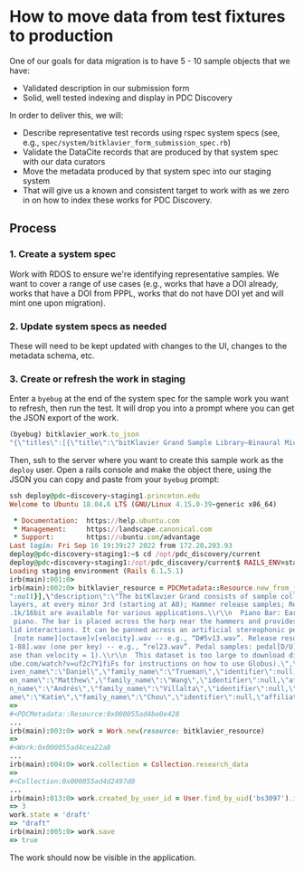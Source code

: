 # How to move data from test fixtures to production

One of our goals for data migration is to have 5 - 10 sample objects that we have:
* Validated description in our submission form
* Solid, well tested indexing and display in PDC Discovery

In order to deliver this, we will:
* Describe representative test records using rspec system specs (see, e.g., `spec/system/bitklavier_form_submission_spec.rb`)
* Validate the DataCite records that are produced by that system spec with our data curators
* Move the metadata produced by that system spec into our staging system
* That will give us a known and consistent target to work with as we zero in on how to index these works for PDC Discovery.

## Process

### 1. Create a system spec
Work with RDOS to ensure we're identifying representative samples. We want to cover a range of use cases (e.g., works that have a DOI already, works that have a DOI from PPPL, works that do not have DOI yet and will mint one upon migration).

### 2. Update system specs as needed
These will need to be kept updated with changes to the UI, changes to the metadata schema, etc.

### 3. Create or refresh the work in staging
Enter a `byebug` at the end of the system spec for the sample work you want to refresh, then run the test. It will drop you into a prompt where you can get the JSON export of the work.
```ruby
(byebug) bitklavier_work.to_json
"{\"titles\":[{\"title\":\"bitKlavier Grand Sample Library—Binaural Mic Image\",\"title_type\":null}],\"description\":\"The bitKlavier Grand consists of sample collections of a new Steinway D grand piano from nine different stereo mic images, with: 16 velocity layers, at every minor 3rd (starting at A0); Hammer release samples; Release resonance samples; Pedal samples. Release packages at 96k/24bit, 88.2k/24bit, 48k/24bit, 44.1k/16bit are available for various applications.\\r\\n  Piano Bar: Earthworks—omni-directionals. This microphone system suspends omnidirectional microphones within the piano. The bar is placed across the harp near the hammers and provides a low string / high string player’s perspective. It also produces a close sound without room or lid interactions. It can be panned across an artificial stereophonic perspective effectively in post-production. File Naming Convention: C4 = middle C. Main note names: [note name][octave]v[velocity].wav -- e.g., “D#5v13.wav”. Release resonance notes: harm[note name][octave]v[velocity].wav -- e.g., “harmC2v2.wav”. Hammer samples: rel[1-88].wav (one per key) -- e.g., “rel23.wav”. Pedal samples: pedal[D/U][velocity].wav -- e.g., “pedalU2.wav” =\\u003e pedal release (U = up), velocity = 2 (quicker release than velocity = 1).\\r\\n  This dataset is too large to download directly from this item page. You can access and download the data via Globus (See https://www.youtube.com/watch?v=uf2c7Y1fiFs for instructions on how to use Globus).\",\"collection_tags\":[],\"creators\":[{\"value\":\"Trueman, Daniel\",\"name_type\":\"Personal\",\"given_name\":\"Daniel\",\"family_name\":\"Trueman\",\"identifier\":null,\"affiliations\":[],\"sequence\":1},{\"value\":\"Wang, Matthew\",\"name_type\":\"Personal\",\"given_name\":\"Matthew\",\"family_name\":\"Wang\",\"identifier\":null,\"affiliations\":[],\"sequence\":2},{\"value\":\"Villalta, Andrés\",\"name_type\":\"Personal\",\"given_name\":\"Andrés\",\"family_name\":\"Villalta\",\"identifier\":null,\"affiliations\":[],\"sequence\":3},{\"value\":\"Chou, Katie\",\"name_type\":\"Personal\",\"given_name\":\"Katie\",\"family_name\":\"Chou\",\"identifier\":null,\"affiliations\":[],\"sequence\":4},{\"value\":\"Ayres, Christien\",\"name_type\":\"Personal\",\"given_name\":\"Christien\",\"family_name\":\"Ayres\",\"identifier\":null,\"affiliations\":[],\"sequence\":5}],\"resource_type\":\"Dataset\",\"resource_type_general\":\"DATASET\",\"publisher\":\"Princeton University\",\"publication_year\":\"2021\",\"ark\":\"88435/dsp015999n653h\",\"doi\":\"10.34770/r75s-9j74\",\"rights\":{\"identifier\":\"CC BY\",\"uri\":\"https://creativecommons.org/licenses/by/4.0/\",\"name\":\"Creative Commons Attribution 4.0 International\"},\"version_number\":\"1\",\"keywords\":[]}"
```

Then, ssh to the server where you want to create this sample work as the `deploy` user. Open a rails console and make the object there, using the JSON you can copy and paste from your `byebug` prompt:

```ruby
ssh deploy@pdc-discovery-staging1.princeton.edu
Welcome to Ubuntu 18.04.6 LTS (GNU/Linux 4.15.0-39-generic x86_64)

 * Documentation:  https://help.ubuntu.com
 * Management:     https://landscape.canonical.com
 * Support:        https://ubuntu.com/advantage
Last login: Fri Sep 16 19:39:27 2022 from 172.20.203.93
deploy@pdc-discovery-staging1:~$ cd /opt/pdc_discovery/current
deploy@pdc-discovery-staging1:/opt/pdc_discovery/current$ RAILS_ENV=staging bundle exec rails c
Loading staging environment (Rails 6.1.5.1)
irb(main):001:0>
irb(main):002:0> bitklavier_resource = PDCMetadata::Resource.new_from_json("{\"titles\":[{\"title\":\"bitKlavier Grand Sample Library—Binaural Mic Image\",\"title_type\
":null}],\"description\":\"The bitKlavier Grand consists of sample collections of a new Steinway D grand piano from nine different stereo mic images, with: 16 velocity
layers, at every minor 3rd (starting at A0); Hammer release samples; Release resonance samples; Pedal samples. Release packages at 96k/24bit, 88.2k/24bit, 48k/24bit, 44
.1k/16bit are available for various applications.\\r\\n  Piano Bar: Earthworks—omni-directionals. This microphone system suspends omnidirectional microphones within the
 piano. The bar is placed across the harp near the hammers and provides a low string / high string player’s perspective. It also produces a close sound without room or
lid interactions. It can be panned across an artificial stereophonic perspective effectively in post-production. File Naming Convention: C4 = middle C. Main note names:
 [note name][octave]v[velocity].wav -- e.g., “D#5v13.wav”. Release resonance notes: harm[note name][octave]v[velocity].wav -- e.g., “harmC2v2.wav”. Hammer samples: rel[
1-88].wav (one per key) -- e.g., “rel23.wav”. Pedal samples: pedal[D/U][velocity].wav -- e.g., “pedalU2.wav” =\\u003e pedal release (U = up), velocity = 2 (quicker rele
ase than velocity = 1).\\r\\n  This dataset is too large to download directly from this item page. You can access and download the data via Globus (See https://www.yout
ube.com/watch?v=uf2c7Y1fiFs for instructions on how to use Globus).\",\"collection_tags\":[],\"creators\":[{\"value\":\"Trueman, Daniel\",\"name_type\":\"Personal\",\"g
iven_name\":\"Daniel\",\"family_name\":\"Trueman\",\"identifier\":null,\"affiliations\":[],\"sequence\":1},{\"value\":\"Wang, Matthew\",\"name_type\":\"Personal\",\"giv
en_name\":\"Matthew\",\"family_name\":\"Wang\",\"identifier\":null,\"affiliations\":[],\"sequence\":2},{\"value\":\"Villalta, Andrés\",\"name_type\":\"Personal\",\"give
n_name\":\"Andrés\",\"family_name\":\"Villalta\",\"identifier\":null,\"affiliations\":[],\"sequence\":3},{\"value\":\"Chou, Katie\",\"name_type\":\"Personal\",\"given_n
ame\":\"Katie\",\"family_name\":\"Chou\",\"identifier\":null,\"affiliations\":[],\"sequence\":4},{\"value\":\"Ayres, Christien\",\"name_type\":\"Personal\",\"given_name\":\"Christien\",\"family_name\":\"Ayres\",\"identifier\":null,\"affiliations\":[],\"sequence\":5}],\"resource_type\":\"Dataset\",\"resource_type_general\":\"DATASET\",\"publisher\":\"Princeton University\",\"publication_year\":\"2021\",\"ark\":\"88435/dsp015999n653h\",\"doi\":\"10.34770/r75s-9j74\",\"rights\":{\"identifier\":\"CC BY\",\"uri\":\"https://creativecommons.org/licenses/by/4.0/\",\"name\":\"Creative Commons Attribution 4.0 International\"},\"version_number\":\"1\",\"keywords\":[]}")
=>
#<PDCMetadata::Resource:0x000055ad4be0e428
...
irb(main):003:0> work = Work.new(resource: bitklavier_resource)
=>
#<Work:0x000055ad4cea22a8
...
irb(main):004:0> work.collection = Collection.research_data
=>
#<Collection:0x000055ad4d2497d0
...
irb(main):013:0> work.created_by_user_id = User.find_by_uid('bs3097').id
=> 3
work.state = 'draft'
=> "draft"
irb(main):005:0> work.save
=> true
```

The work should now be visible in the application.